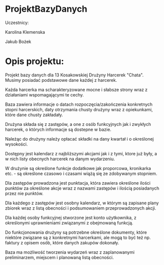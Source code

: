 # ProjektBazyDanych

Uczestnicy:

  Karolina Klemenska
  
  Jakub Bożek

# Opis projektu:

Projekt bazy danych dla 13 Kosakowskiej Drużyny Harcerek "Chata". Musimy posiadać podstawowe dane każdej z harcerek.

Każda harcerka ma scharakteryzowane mocne i słabsze strony wraz z działaniami wspomagającymi te cechy. 

Baza zawiera informacje o datach rozpoczęcia/zakończenia konkretnych stopni harcerskich, daty otrzymania
chusty drużyny wraz z opiekunkami, które dane chusty zakładały. 

Drużyna składa się z zastępów, a one z osób funkcyjnych jak i zwykłych harcerek, o których informacje są dostepne w bazie. 

Należąc do drużyny należy opłacać składki na dany kwartał i o określonej wysokości. 

Dostępny jest kalendarz z najbliższymi akcjami jak i z tymi, ktore już były, a w nich listy obecnych harcerek na danym wydarzeniu.

W drużynie są określone funkcje dodatkowe jak proporcowa, kronikarka etc. - są określone czasowo i czasami wiążą się ze zdobywanym stopniem. 

Dla zastępów prowadzona jest punktacja, która zawiera określone ilości punktów za określone akcje wraz z nazwami zastępów i ilością posiadanych przez nie punktów.

Dla każdego z zastępów jest osobny kalendarz, w którym są zapisane plany zbiorek wraz z listą obecności i podsumowaniem przeprowadzonych akcji. 

Dla każdej osoby funkcyjnej stworzone jest konto użytkownika, z określonymi uprawnieniami związanymi z obejmowaną funkcją. 

Do funkcjonowania drużyny są potrzebne określone dokumenty, które niektóre związane są z konkretnymi harcerkami, ale mogą to być też np. faktury z opisem osób, które danych zakupów dokonały.

Baza ma możliwość tworzenia wydarzeń wraz z zaplanowanymi preliminarzem, miejscem i planowaną listą obecności.
